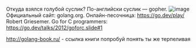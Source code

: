 Откуда взялся голубой суслик? По-английски суслик — gopher.
![image](https://github.com/user-attachments/assets/0d64b8b5-fbc8-4279-b8a6-13062def756e)
Официальный сайт: golang.org.
Oнлайн-песочница: https://go.dev/play/
Robert Griesemer. Go for C programmers: https://go.dev/talks/2012/goforc.slide#1

http://golang-book.ru/ - ссылка книги попробуй понять ты же терпеливая
